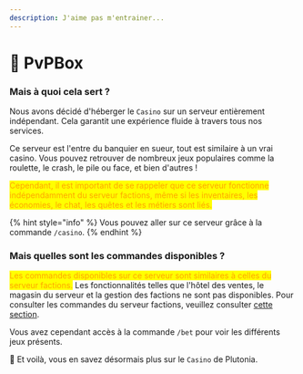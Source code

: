 ```yaml
---
description: J'aime pas m'entrainer...
---
```


# 🔪 PvPBox

### Mais à quoi cela sert ?

Nous avons décidé d'héberger le `Casino` sur un serveur entièrement indépendant. Cela garantit une expérience fluide à travers tous nos services.

Ce serveur est l'entre du banquier en sueur, tout est similaire à un vrai casino. Vous pouvez retrouver de nombreux jeux populaires comme la roulette, le crash, le pile ou face, et bien d'autres !

<mark style="color:orange;">Cependant, il est important de se rappeler que ce serveur fonctionne indépendamment du serveur factions, même si les inventaires, les économies, le chat, les quêtes et les métiers sont liés.</mark>

{% hint style="info" %}
Vous pouvez aller sur ce serveur grâce à la commande `/casino`.
{% endhint %}



### Mais quelles sont les commandes disponibles ?

<mark style="color:orange;">Les commandes disponibles sur ce serveur sont similaires à celles du serveur factions.</mark> Les fonctionnalités telles que l'hôtel des ventes, le magasin du serveur et la gestion des factions ne sont pas disponibles. Pour consulter les commandes du serveur factions, veuillez consulter [cette section](../gameplay/les-classements/factions.md).&#x20;

Vous avez cependant accès à la commande `/bet` pour voir les différents jeux présents.



🎉 Et voilà, vous en savez désormais plus sur le `Casino` de Plutonia.
